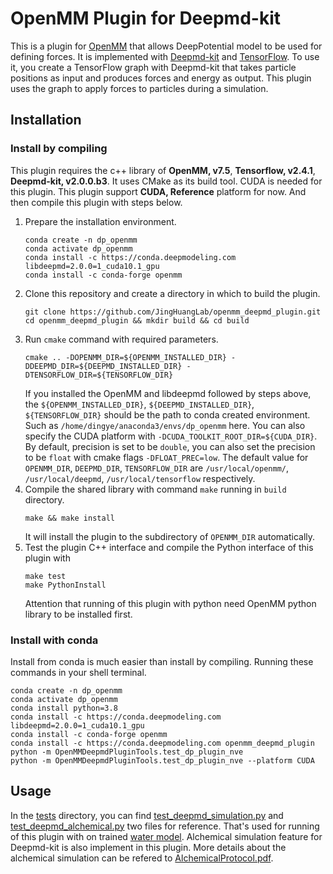 # OpenMM Plugin for Deepmd-kit


This is a plugin for [OpenMM](http://openmm.org) that allows DeepPotential model
to be used for defining forces.  It is implemented with [Deepmd-kit](https://github.com/deepmodeling/deepmd-kit) and [TensorFlow](https://www.tensorflow.org/).
To use it, you create a TensorFlow graph with Deepmd-kit that takes particle positions as input
and produces forces and energy as output. This plugin uses the graph to apply
forces to particles during a simulation.

## Installation

### Install by compiling
This plugin requires the c++ library of **OpenMM, v7.5**, **Tensorflow, v2.4.1**, **Deepmd-kit, v2.0.0.b3**. It uses CMake as its build tool. CUDA is needed for this plugin. This plugin support **CUDA, Reference** platform for now.
And then compile this plugin with steps below.

1. Prepare the installation environment.
   ```
   conda create -n dp_openmm
   conda activate dp_openmm
   conda install -c https://conda.deepmodeling.com libdeepmd=2.0.0=1_cuda10.1_gpu
   conda install -c conda-forge openmm
   ```
2. Clone this repository and create a directory in which to build the plugin.
   ```shell
   git clone https://github.com/JingHuangLab/openmm_deepmd_plugin.git
   cd openmm_deepmd_plugin && mkdir build && cd build
   ```
3. Run `cmake` command with required parameters.
   ```shell
   cmake .. -DOPENMM_DIR=${OPENMM_INSTALLED_DIR} -DDEEPMD_DIR=${DEEPMD_INSTALLED_DIR} -DTENSORFLOW_DIR=${TENSORFLOW_DIR}
   ```
   If you installed the OpenMM and libdeepmd followed by steps above, the `${OPENMM_INSTALLED_DIR}`, `${DEEPMD_INSTALLED_DIR}`, `${TENSORFLOW_DIR}` should be the path to conda created environment. Such as `/home/dingye/anaconda3/envs/dp_openmm` here. 
   You can also specify the CUDA platform with `-DCUDA_TOOLKIT_ROOT_DIR=${CUDA_DIR}`.
   By default, precision is set to be `double`, you can also set the precision to be `float` with cmake flags `-DFLOAT_PREC=low`.
   The default value for `OPENMM_DIR`, `DEEPMD_DIR`, `TENSORFLOW_DIR` are `/usr/local/openmm/`, `/usr/local/deepmd`, `/usr/local/tensorflow` respectively. 
4. Compile the shared library with command `make` running in `build` directory.
   ```shell
   make && make install
   ```
   It will install the plugin to the subdirectory of `OPENMM_DIR` automatically.
5. Test the plugin C++ interface and compile the Python interface of this plugin with
   ```shell
   make test
   make PythonInstall
   ```
   Attention that running of this plugin with python need OpenMM python library to be installed first.

### Install with conda
Install from conda is much easier than install by compiling.
Running these commands in your shell terminal.
```shell
conda create -n dp_openmm
conda activate dp_openmm
conda install python=3.8
conda install -c https://conda.deepmodeling.com libdeepmd=2.0.0=1_cuda10.1_gpu
conda install -c conda-forge openmm
conda install -c https://conda.deepmodeling.com openmm_deepmd_plugin
python -m OpenMMDeepmdPluginTools.test_dp_plugin_nve
python -m OpenMMDeepmdPluginTools.test_dp_plugin_nve --platform CUDA
```

## Usage

In the [tests](./tests) directory, you can find [test_deepmd_simulation.py](./tests/test_deepmd_simulation.py) and [test_deepmd_alchemical.py](./tests/test_deepmd_alchemical.py) two files for reference.
That's used for running of this plugin with on trained [water model](./tests/frozen_model/graph_from_han_dp2.0_compress.pb).
Alchemical simulation feature for Deepmd-kit is also implement in this plugin. More details about the alchemical simulation can be refered to [AlchemicalProtocol.pdf](./tests/refer/AlchemicalProtocol.pdf).
